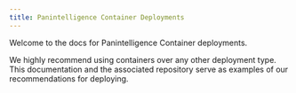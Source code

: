 ```yaml
---
title: Panintelligence Container Deployments
---
```

Welcome to the docs for Panintelligence Container deployments. 

We highly recommend using containers over any other deployment type.
This documentation and the associated repository serve as examples of our recommendations for deploying.
